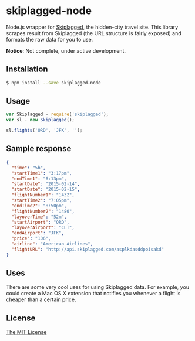 
# skiplagged-node

Node.js wrapper for [Skiplagged](http://skiplagged.com), the hidden-city travel site. This library scrapes result from Skiplagged (the URL structure is fairly exposed) and formats the raw data for you to use.

**Notice**: Not complete, under active development.

## Installation 
```sh
$ npm install --save skiplagged-node 
```

## Usage
```javascript
var Skiplagged = require('skiplagged');
var sl - new Skiplagged();

sl.flights('ORD', 'JFK', '');
```

## Sample response 
```json
{
  "time": "5h",
  "startTime1": "3:17pm",
  "endTime1": "6:13pm",
  "startDate": "2015-02-14",
  "startDate": "2015-02-15",
  "flightNumber1": "1432",
  "startTime2": "7:05pm",
  "endTime2": "8:50pm",
  "flightNumber2": "1480",
  "layoverTime": "52m",
  "startAirport": "ORD",
  "layoverAirport": "CLT",
  "endAirport": "JFK",
  "price": "106",
  "airline": "American Airlines",
  "flightURL": "http://api.skiplagged.com/asplkdasddpoisakd"
}
```

## Uses
There are some very cool uses for using Skiplagged data. For example, you could create a Mac OS X extension that notifies you whenever a flight is cheaper than a certain price.

## License 

[The MIT License](LICENSE)
